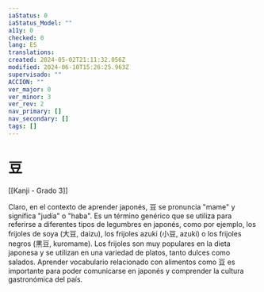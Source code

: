 ```yaml
---
iaStatus: 0
iaStatus_Model: ""
a11y: 0
checked: 0
lang: ES
translations: 
created: 2024-05-02T21:11:32.056Z
modified: 2024-06-10T15:26:25.963Z
supervisado: ""
ACCION: ""
ver_major: 0
ver_minor: 3
ver_rev: 2
nav_primary: []
nav_secondary: []
tags: []
---
```

# 豆

[[Kanji - Grado 3]]

Claro, en el contexto de aprender japonés, 豆 se pronuncia "mame" y significa "judía" o "haba". Es un término genérico que se utiliza para referirse a diferentes tipos de legumbres en japonés, como por ejemplo, los frijoles de soya (大豆, daizu), los frijoles azuki (小豆, azuki) o los frijoles negros (黒豆, kuromame). Los frijoles son muy populares en la dieta japonesa y se utilizan en una variedad de platos, tanto dulces como salados. Aprender vocabulario relacionado con alimentos como 豆 es importante para poder comunicarse en japonés y comprender la cultura gastronómica del país.
